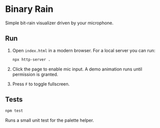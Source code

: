 # Binary Rain

Simple bit-rain visualizer driven by your microphone.

## Run

1. Open `index.html` in a modern browser. For a local server you can run:

   ```bash
   npx http-server .
   ```

2. Click the page to enable mic input. A demo animation runs until permission is granted.
3. Press `F` to toggle fullscreen.

## Tests

```bash
npm test
```

Runs a small unit test for the palette helper.

